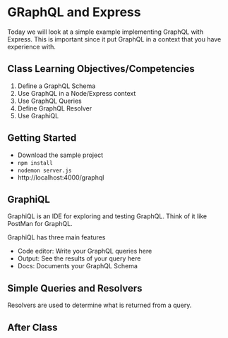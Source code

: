 # GRaphQL and Express

Today we will look at a simple example implementing GraphQL with Express. This is important since it put GraphQL in a context that you have experience with. 

## Class Learning Objectives/Competencies

1. Define a GraphQL Schema
1. Use GraphQL in a Node/Express context
1. Use GraphQL Queries 
1. Define GraphQL Resolver
1. Use GraphiQL

## Getting Started

- Download the sample project
- `npm install`
- `nodemon server.js`
- http://localhost:4000/graphql

## GraphiQL

GraphiQL is an IDE for exploring and testing GraphQL. Think of it like PostMan for GraphQL. 

GraphiQL has three main features 

- Code editor: Write your GraphQL queries here
- Output: See the results of your query here
- Docs: Documents your GraphQL Schema

## Simple Queries and Resolvers

Resolvers are used to determine what is returned from a query. 

## After Class 

